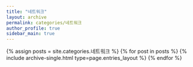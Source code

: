 ```yaml
---
title: "네트워크"
layout: archive
permalink: categories/네트워크
author_profile: true
sidebar_main: true
---
```



{% assign posts = site.categories.네트워크 %}
{% for post in posts %} {% include archive-single.html type=page.entries_layout %} {% endfor %}
